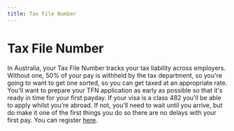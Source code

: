 ```yaml
---
title: Tax File Number
---
```


# Tax File Number

In Australia, your Tax File Number tracks your tax liability across employers. Without one, 50% of your pay is withheld
by the tax department, so you're going to want to get one sorted, so you can get taxed at an appropriate rate. You'll
want to prepare your TFN application as early as possible so that it's ready in time for your first payday. If your
visa is a class 482 you'll be able to apply whilst you’re abroad. If not, you'll need to wait until you arrive, but do make it one of the first things you do so there are no delays with your first
pay. You can register [here](https://www.ato.gov.au/Individuals/Tax-file-number/Apply-for-a-TFN/Foreign-passport-holders,-permanent-migrants-and-temporary-visitors---TFN-application/).
